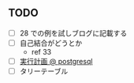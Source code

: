 ## TODO
- [ ] 28 での例を試しブログに記載する
- [ ] 自己結合がどうとか
    - ref 33
- [ ] [実行計画 @ postgresql](https://www.postgresql.jp/document/9.2/html/sql-explain.html)
- [ ] タリーテーブル
